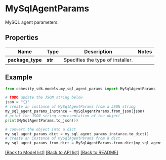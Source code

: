 # MySqlAgentParams

MySQL agent parameters.

## Properties

Name | Type | Description | Notes
------------ | ------------- | ------------- | -------------
**package_type** | **str** | Specifies the type of installer. | 

## Example

```python
from cohesity_sdk.models.my_sql_agent_params import MySqlAgentParams

# TODO update the JSON string below
json = "{}"
# create an instance of MySqlAgentParams from a JSON string
my_sql_agent_params_instance = MySqlAgentParams.from_json(json)
# print the JSON string representation of the object
print(MySqlAgentParams.to_json())

# convert the object into a dict
my_sql_agent_params_dict = my_sql_agent_params_instance.to_dict()
# create an instance of MySqlAgentParams from a dict
my_sql_agent_params_from_dict = MySqlAgentParams.from_dict(my_sql_agent_params_dict)
```
[[Back to Model list]](../README.md#documentation-for-models) [[Back to API list]](../README.md#documentation-for-api-endpoints) [[Back to README]](../README.md)


